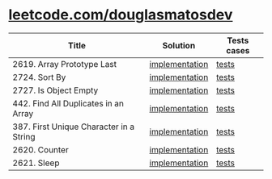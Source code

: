 # [leetcode.com/douglasmatosdev](https://leetcode.com/douglasmatosdev/)

<table>
<thead>
    <tr>
        <th>Title</th>
        <th>Solution</th>
        <th>Tests cases</th>
    </tr>
</thead>
<tbody>
    <tr>
        <td>2619. Array Prototype Last</td>
        <td>
            <a href="./src/array_prototype_last/array_prototype_last.js">implementation</a>
        </td>
        <td>
            <a href="/src/array_prototype_last/array_prototype_last.test.js">tests</a>
        </td>
    </tr>
     <tr>
        <td>2724. Sort By</td>
        <td>
            <a href="./src/sort_by/sort_by.js">implementation</a>
        </td>
        <td>
            <a href="/src/sort_by/sort_by.test.js">tests</a>
        </td>
    </tr>
     <tr>
        <td>2727. Is Object Empty</td>
        <td>
            <a href="./src/is_object_empty/is_object_empty.js">implementation</a>
        </td>
        <td>
            <a href="/src/is_object_empty/is_object_empty.test.js">tests</a>
        </td>
    </tr>
     <tr>
        <td>442. Find All Duplicates in an Array</td>
        <td>
            <a href="./src/find_all_duplicates_in_an_array/find_all_duplicates_in_an_array.js">implementation</a>
        </td>
        <td>
            <a href="/src/find_all_duplicates_in_an_array/find_all_duplicates_in_an_array.test.js">tests</a>
        </td>
    </tr>
     <tr>
        <td>387. First Unique Character in a String</td>
        <td>
            <a href="./src/first_uniq_character_in_a_string/first_uniq_character_in_a_string.js">implementation</a>
        </td>
        <td>
            <a href="/src/first_uniq_character_in_a_string/first_uniq_character_in_a_string.test.js">tests</a>
        </td>
    </tr>
    <tr>
        <td>2620. Counter</td>
        <td>
            <a href="./src/counter/counter.js">implementation</a>
        </td>
        <td>
            <a href="/src/counter/counter.test.js">tests</a>
        </td>
    </tr>
    <tr>
        <td>2621. Sleep</td>
        <td>
            <a href="./src/sleep/sleep.js">implementation</a>
        </td>
        <td>
            <a href="/src/sleep/sleep.test.js">tests</a>
        </td>
</tbody>
</table>